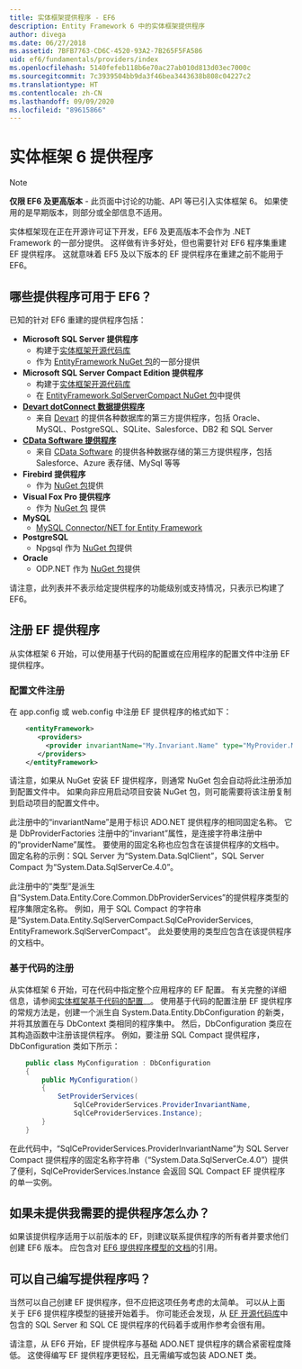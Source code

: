 ```yaml
---
title: 实体框架提供程序 - EF6
description: Entity Framework 6 中的实体框架提供程序
author: divega
ms.date: 06/27/2018
ms.assetid: 7BFB7763-CD6C-4520-93A2-7B265F5FA586
uid: ef6/fundamentals/providers/index
ms.openlocfilehash: 5140fefeb118b6e70ac27ab010d813d03ec7000c
ms.sourcegitcommit: 7c3939504bb9da3f46bea3443638b808c04227c2
ms.translationtype: HT
ms.contentlocale: zh-CN
ms.lasthandoff: 09/09/2020
ms.locfileid: "89615866"
---
```

# <a name="entity-framework-6-providers"></a>实体框架 6 提供程序
> [!NOTE]
> **仅限 EF6 及更高版本** - 此页面中讨论的功能、API 等已引入实体框架 6。 如果使用的是早期版本，则部分或全部信息不适用。

实体框架现在正在开源许可证下开发，EF6 及更高版本不会作为 .NET Framework 的一部分提供。 这样做有许多好处，但也需要针对 EF6 程序集重建 EF 提供程序。 这就意味着 EF5 及以下版本的 EF 提供程序在重建之前不能用于 EF6。

## <a name="which-providers-are-available-for-ef6"></a>哪些提供程序可用于 EF6？

已知的针对 EF6 重建的提供程序包括：

*   **Microsoft SQL Server 提供程序**
    *   构建于[实体框架开源代码库](https://github.com/aspnet/EntityFramework6)
    *   作为 [EntityFramework NuGet 包](https://nuget.org/packages/EntityFramework)的一部分提供
*   **Microsoft SQL Server Compact Edition 提供程序**
    *   构建于[实体框架开源代码库](https://github.com/aspnet/EntityFramework6)
    *   在 [EntityFramework.SqlServerCompact NuGet 包](https://nuget.org/packages/EntityFramework.SqlServerCompact)中提供
*   [**Devart dotConnect 数据提供程序**](https://www.devart.com/dotconnect/)
    *   来自 [Devart](https://www.devart.com/) 的提供各种数据库的第三方提供程序，包括 Oracle、MySQL、PostgreSQL、SQLite、Salesforce、DB2 和 SQL Server
*   [**CData Software 提供程序**](https://www.cdata.com/ado/)
    *   来自 [CData Software](https://www.cdata.com/ado/) 的提供各种数据存储的第三方提供程序，包括 Salesforce、Azure 表存储、MySql 等等
*   **Firebird 提供程序**
    *   作为 [NuGet 包](https://www.nuget.org/packages/EntityFramework.Firebird/)提供
*   **Visual Fox Pro 提供程序**
    *   作为 [NuGet 包](https://www.nuget.org/packages/VFPEntityFrameworkProvider2/) 提供
*   **MySQL**
    *   [MySQL Connector/NET for Entity Framework](https://dev.mysql.com/doc/connector-net/en/connector-net-entityframework60.html)
*   **PostgreSQL**
    *   Npgsql 作为 [NuGet 包](https://www.nuget.org/packages/EntityFramework6.Npgsql/)提供
*   **Oracle**
    *   ODP.NET 作为 [NuGet 包](https://www.nuget.org/packages/Oracle.ManagedDataAccess.EntityFramework/)提供

请注意，此列表并不表示给定提供程序的功能级别或支持情况，只表示已构建了 EF6。

## <a name="registering-ef-providers"></a>注册 EF 提供程序

从实体框架 6 开始，可以使用基于代码的配置或在应用程序的配置文件中注册 EF 提供程序。

### <a name="config-file-registration"></a>配置文件注册

在 app.config 或 web.config 中注册 EF 提供程序的格式如下：


``` xml
    <entityFramework>
       <providers>
         <provider invariantName="My.Invariant.Name" type="MyProvider.MyProviderServices, MyAssembly" />
       </providers>
    </entityFramework>
```

请注意，如果从 NuGet 安装 EF 提供程序，则通常 NuGet 包会自动将此注册添加到配置文件中。 如果向非应用启动项目安装 NuGet 包，则可能需要将该注册复制到启动项目的配置文件中。

此注册中的“invariantName”是用于标识 ADO.NET 提供程序的相同固定名称。 它是 DbProviderFactories 注册中的“invariant”属性，是连接字符串注册中的“providerName”属性。 要使用的固定名称也应包含在该提供程序的文档中。 固定名称的示例：SQL Server 为“System.Data.SqlClient”，SQL Server Compact 为“System.Data.SqlServerCe.4.0”。

此注册中的“类型”是派生自“System.Data.Entity.Core.Common.DbProviderServices”的提供程序类型的程序集限定名称。 例如，用于 SQL Compact 的字符串是“System.Data.Entity.SqlServerCompact.SqlCeProviderServices, EntityFramework.SqlServerCompact”。 此处要使用的类型应包含在该提供程序的文档中。

### <a name="code-based-registration"></a>基于代码的注册

从实体框架 6 开始，可在代码中指定整个应用程序的 EF 配置。 有关完整的详细信息，请参阅[实体框架基于代码的配置](https://msdn.microsoft.com/data/jj680699)__。 使用基于代码的配置注册 EF 提供程序的常规方法是，创建一个派生自 System.Data.Entity.DbConfiguration 的新类，并将其放置在与 DbContext 类相同的程序集中。 然后，DbConfiguration 类应在其构造函数中注册该提供程序。 例如，要注册 SQL Compact 提供程序，DbConfiguration 类如下所示：

``` csharp
    public class MyConfiguration : DbConfiguration
    {
        public MyConfiguration()
        {
            SetProviderServices(
                SqlCeProviderServices.ProviderInvariantName,
                SqlCeProviderServices.Instance);
        }
    }
```

在此代码中，“SqlCeProviderServices.ProviderInvariantName”为 SQL Server Compact 提供程序的固定名称字符串（“System.Data.SqlServerCe.4.0”）提供了便利，SqlCeProviderServices.Instance 会返回 SQL Compact EF 提供程序的单一实例。

## <a name="what-if-the-provider-i-need-isnt-available"></a>如果未提供我需要的提供程序怎么办？

如果该提供程序适用于以前版本的 EF，则建议联系提供程序的所有者并要求他们创建 EF6 版本。 应包含对 [EF6 提供程序模型的文档](xref:ef6/fundamentals/providers/provider-model)的引用。

## <a name="can-i-write-a-provider-myself"></a>可以自己编写提供程序吗？

当然可以自己创建 EF 提供程序，但不应把这项任务考虑的太简单。 可以从上面关于 EF6 提供程序模型的链接开始着手。 你可能还会发现，从 [EF 开源代码库](https://github.com/aspnet/EntityFramework6)中包含的 SQL Server 和 SQL CE 提供程序的代码着手或用作参考会很有用。

请注意，从 EF6 开始，EF 提供程序与基础 ADO.NET 提供程序的耦合紧密程度降低。 这使得编写 EF 提供程序更轻松，且无需编写或包装 ADO.NET 类。
